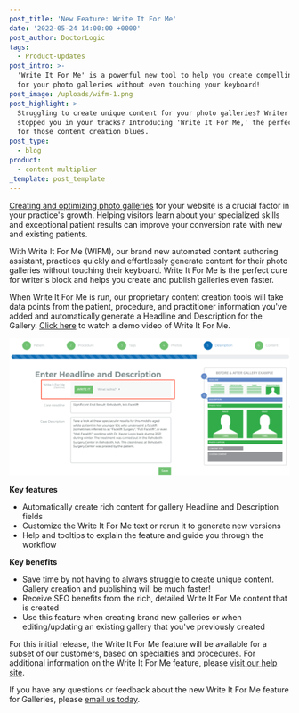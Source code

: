 ```yaml
---
post_title: 'New Feature: Write It For Me'
date: '2022-05-24 14:00:00 +0000'
post_author: DoctorLogic
tags:
  - Product-Updates
post_intro: >-
  'Write It For Me' is a powerful new tool to help you create compelling content
  for your photo galleries without even touching your keyboard!
post_image: /uploads/wifm-1.png
post_highlight: >-
  Struggling to create unique content for your photo galleries? Writer's block
  stopped you in your tracks? Introducing 'Write It For Me,' the perfect cure
  for those content creation blues.
post_type:
  - blog
product:
  - content multiplier
_template: post_template
---
```


[Creating and optimizing photo galleries](https://doctorlogic.com/blog/how-to-optimize-before-and-after-photo-galleries-for-medical-seo) for your website is a crucial factor in your practice's growth. Helping visitors learn about your specialized skills and exceptional patient results can improve your conversion rate with new and existing patients. 

With Write It For Me (WIFM), our brand new automated content authoring assistant, practices quickly and effortlessly generate content for their photo galleries without touching their keyboard. Write It For Me is the perfect cure for writer's block and helps you create and publish galleries even faster.

When Write It For Me is run, our proprietary content creation tools will take data points from the patient, procedure, and practitioner information you've added and automatically generate a Headline and Description for the Gallery. [Click here](https://doctorlogic.wistia.com/medias/4097tduhqi "WIFM Demo") to watch a demo video of Write It For Me.

![](/uploads/wifm_screen.png)

**Key features**

* Automatically create rich content for gallery Headline and Description fields
* Customize the Write It For Me text or rerun it to generate new versions
* Help and tooltips to explain the feature and guide you through the workflow

**Key benefits**

* Save time by not having to always struggle to create unique content. Gallery creation and publishing will be much faster!
* Receive SEO benefits from the rich, detailed Write It For Me content that is created
* Use this feature when creating brand new galleries or when editing/updating an existing gallery that you've previously created

For this initial release, the Write It For Me feature will be available for a subset of our customers, based on specialties and procedures. For additional information on the Write It For Me feature, please [visit our help site](https://help.doctorlogic.com/docs/apps/gallery/new-feature-write-it-for-me "Write It For Me").

If you have any questions or feedback about the new Write It For Me feature for Galleries, please [email us today](mailto:success@doctorlogic.com).
